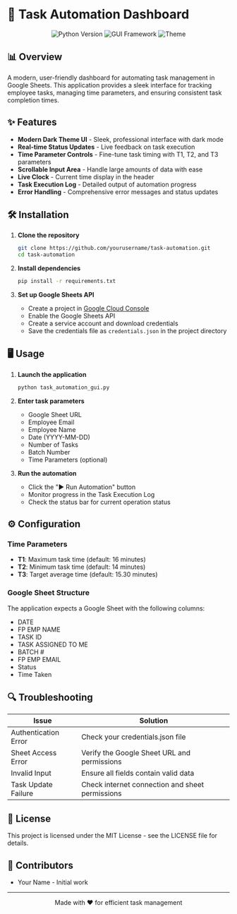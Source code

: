 # 🚀 Task Automation Dashboard

<div align="center">
  <img src="https://img.shields.io/badge/Python-3.7%2B-blue" alt="Python Version">
  <img src="https://img.shields.io/badge/GUI-Tkinter-green" alt="GUI Framework">
  <img src="https://img.shields.io/badge/Theme-Darkly-dark" alt="Theme">
</div>

## 📊 Overview

A modern, user-friendly dashboard for automating task management in Google Sheets. This application provides a sleek interface for tracking employee tasks, managing time parameters, and ensuring consistent task completion times.

## ✨ Features

- **Modern Dark Theme UI** - Sleek, professional interface with dark mode
- **Real-time Status Updates** - Live feedback on task execution
- **Time Parameter Controls** - Fine-tune task timing with T1, T2, and T3 parameters
- **Scrollable Input Area** - Handle large amounts of data with ease
- **Live Clock** - Current time display in the header
- **Task Execution Log** - Detailed output of automation progress
- **Error Handling** - Comprehensive error messages and status updates

## 🛠️ Installation

1. **Clone the repository**
   ```bash
   git clone https://github.com/yourusername/task-automation.git
   cd task-automation
   ```

2. **Install dependencies**
   ```bash
   pip install -r requirements.txt
   ```

3. **Set up Google Sheets API**
   - Create a project in [Google Cloud Console](https://console.cloud.google.com)
   - Enable the Google Sheets API
   - Create a service account and download credentials
   - Save the credentials file as `credentials.json` in the project directory

## 🖥️ Usage

1. **Launch the application**
   ```bash
   python task_automation_gui.py
   ```

2. **Enter task parameters**
   - Google Sheet URL
   - Employee Email
   - Employee Name
   - Date (YYYY-MM-DD)
   - Number of Tasks
   - Batch Number
   - Time Parameters (optional)

3. **Run the automation**
   - Click the "▶ Run Automation" button
   - Monitor progress in the Task Execution Log
   - Check the status bar for current operation status

## ⚙️ Configuration

### Time Parameters

- **T1**: Maximum task time (default: 16 minutes)
- **T2**: Minimum task time (default: 14 minutes)
- **T3**: Target average time (default: 15.30 minutes)

### Google Sheet Structure

The application expects a Google Sheet with the following columns:
- DATE
- FP EMP NAME
- TASK ID
- TASK ASSIGNED TO ME
- BATCH #
- FP EMP EMAIL
- Status
- Time Taken

## 🔍 Troubleshooting

| Issue | Solution |
|-------|----------|
| Authentication Error | Check your credentials.json file |
| Sheet Access Error | Verify the Google Sheet URL and permissions |
| Invalid Input | Ensure all fields contain valid data |
| Task Update Failure | Check internet connection and sheet permissions |

## 📝 License

This project is licensed under the MIT License - see the LICENSE file for details.

## 👥 Contributors

- Your Name - Initial work

---

<div align="center">
  <p>Made with ❤️ for efficient task management</p>
</div> 
